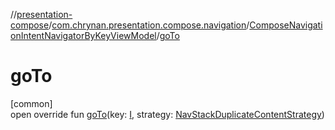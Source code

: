 //[presentation-compose](../../../index.md)/[com.chrynan.presentation.compose.navigation](../index.md)/[ComposeNavigationIntentNavigatorByKeyViewModel](index.md)/[goTo](go-to.md)

# goTo

[common]\
open override fun [goTo](go-to.md)(key: [I](index.md), strategy: [NavStackDuplicateContentStrategy](../../../../presentation-core/presentation-core/com.chrynan.presentation.navigation/-nav-stack-duplicate-content-strategy/index.md))
